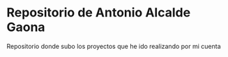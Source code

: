 # Repositorio de Antonio Alcalde Gaona
 Repositorio donde subo los proyectos que he ido realizando por mi cuenta
